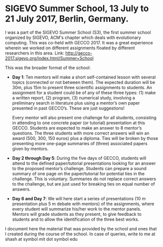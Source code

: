 # SIGEVO Summer School, 13 July to 21 July 2017, Berlin, Germany.

I was a part of the SIGEVO Summer School (S3), the first summer school organized by SIGEVO, ACM's chapter which deals with evolutionary computing. This was co-held with GECCO 2017. It was a great experience wherein we worked on different assignments floated by different researchers in this area. Link: http://gecco-2017.sigevo.org/index.html/Summer+School

This was the broader format of the school:
* **Day 1**:
Ten mentors will make a short self-contained lesson with several topics (connected or not between them). The expected duration will be 30m, plus 15m to present three scientific assignments to students. An assignment for a student could be of any of these three types: (1) make a written report, (2) program, (3) numerical study, involving a preliminary search in literature plus using a mentor’s own paper presented in past GECCO’s. These are just suggestions!

  Every mentor will also present one challenge for all students, consisting in attending to one concrete paper (or tutorial) presentation at this GECCO. Students are expected to make an answer to 8 mentor’s questions. The three students with more correct answers will win an award (500, 300, 150 euros) plus a diploma. Ties will be broken by those presenting more one-page summaries of (three) associated papers given by mentors.

* **Day 2 through Day 5**:
During the five days of GECCO, students will attend to the defined paper/tutorial presentations looking for an answer to the proposed mentor’s challenge. Students can prepare a sound summary of one page on the paper/tutorial for potential ties in the challenge. This is voluntary. Summaries do not replace correct answers to the challenge, but are just used for breaking ties on equal number of answers.

* **Day 6 and Day 7**:
We will here start a series of presentations (10 m presentation plus 5 m debate with mentors) of the assignments, where every student will summarize his/her work to the mentor panels. Mentors will grade students as they present, to give feedback to students and to allow the identification of the three best works.

I document here the material that was provided by the school and ones that I created during the course of the school.
In case of queries, write to me at shash at symbol mit dot symbol edu
